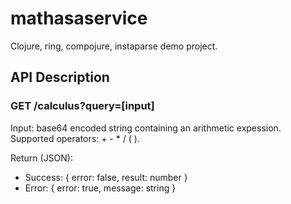 # mathasaservice

Clojure, ring, compojure, instaparse demo project.

## API Description

### GET /calculus?query=[input]
Input: base64 encoded string containing an arithmetic expession.
Supported operators: + - * / ( ).

Return (JSON):
 - Success: { error: false, result: number }
 - Error: { error: true, message: string }

